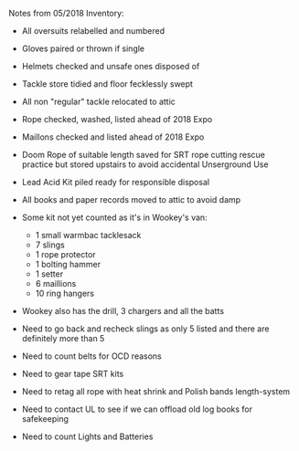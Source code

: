 Notes from 05/2018 Inventory:
- All oversuits relabelled and numbered
- Gloves paired or thrown if single
- Helmets checked and unsafe ones disposed of
- Tackle store tidied and floor fecklessly swept
- All non "regular" tackle relocated to attic
- Rope checked, washed, listed ahead of 2018 Expo
- Maillons checked and listed ahead of 2018 Expo
- Doom Rope of suitable length saved for SRT rope cutting rescue practice but stored upstairs to avoid 
accidental Unserground Use
- Lead Acid Kit piled ready for responsible disposal
- All books and paper records moved to attic to avoid damp
- Some kit not yet counted as it's in Wookey's van:

	- 1 small warmbac tacklesack
	- 7 slings
	- 1 rope protector
	- 1 bolting hammer
	- 1 setter
	- 6 maillions
	- 10 ring hangers

- Wookey also has the drill, 3 chargers and all the batts
- Need to go back and recheck slings as only 5 listed and there are definitely more than 5
- Need to count belts for OCD reasons
- Need to gear tape SRT kits
- Need to retag all rope with heat shrink and Polish bands length-system
- Need to contact UL to see if we can offload old log books for safekeeping
- Need to count Lights and Batteries
